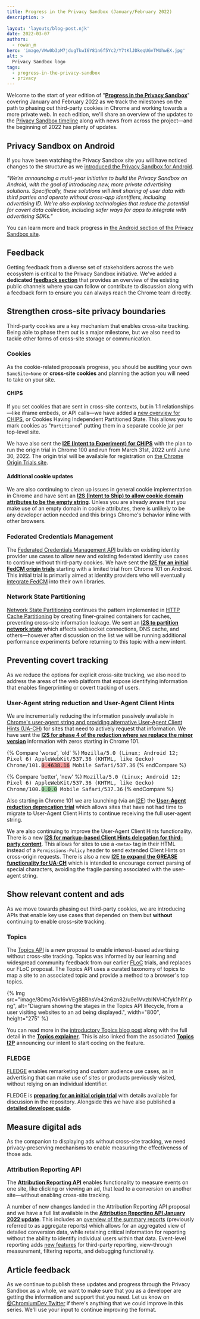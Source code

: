```yaml
---
title: Progress in the Privacy Sandbox (January/February 2022)
description: >
  
layout: 'layouts/blog-post.njk'
date: 2022-03-07
authors:
  - rowan_m
hero: 'image/VWw0b3pM7jdugTkwI6Y81n6f5Yc2/Y7tKlJDkeqUGvTMUhwEX.jpg'
alt: >
  Privacy Sandbox logo
tags:
  - progress-in-the-privacy-sandbox
  - privacy
---
```


Welcome to the start of year edition of "**[Progress in the Privacy
Sandbox](/tags/progress-in-the-privacy-sandbox/)**" covering January and
February 2022 as we track the milestones on the path to phasing out third-party
cookies in Chrome and working towards a more private web. In each edition, we'll
share an overview of the updates to the [Privacy Sandbox
timeline](https://privacysandbox.com/open-web/#the-privacy-sandbox-timeline)
along with news from across the project—and the beginning of 2022 has plenty of
updates.


## Privacy Sandbox on Android

If you have been watching the Privacy Sandbox site you will have noticed changes
to the structure as we [introduced the Privacy Sandbox for
Android](https://blog.google/products/android/introducing-privacy-sandbox-android/).

_"We’re announcing a multi-year initiative to build the Privacy Sandbox on
Android, with the goal of introducing new, more private advertising solutions.
Specifically, these solutions will limit sharing of user data with third parties
and operate without cross-app identifiers, including advertising ID. We’re also
exploring technologies that reduce the potential for covert data collection,
including safer ways for apps to integrate with advertising SDKs."_

You can learn more and track progress in [the Android section of the Privacy
Sandbox site](https://privacysandbox.com/android/#how-works-on-apps-hero).


## Feedback

Getting feedback from a diverse set of stakeholders across the web ecosystem is
critical to the Privacy Sandbox initiative. We've added a **dedicated [feedback
section](/docs/privacy-sandbox/feedback/)** that provides an overview of the
existing public channels where you can follow or contribute to discussion along
with a feedback form to ensure you can always reach the Chrome team directly. 


## Strengthen cross-site privacy boundaries

Third-party cookies are a key mechanism that enables cross-site tracking. Being
able to phase them out is a major milestone, but we also need to tackle other
forms of cross-site storage or communication.


### Cookies

As the cookie-related proposals progress, you should be auditing your own
`SameSite=None` or **cross-site cookies** and planning the action you will need
to take on your site. 


#### CHIPS

If you set cookies that are sent in cross-site contexts, but in 1:1
relationships—like iframe embeds, or API calls—we have added a [new overview for
CHIPS](/docs/privacy-sandbox/chips/), or Cookies Having Independent Partitioned
State. This allows you to mark cookies as "`Partitioned`" putting them in a
separate cookie jar per top-level site.

We have also sent the **[I2E (Intent to Experiment) for
CHIPS](https://groups.google.com/a/chromium.org/g/blink-dev/c/_dJFNJpf91U)**
with the plan to run the origin trial in Chrome 100 and run from March 31st,
2022 until June 30, 2022. The origin trial will be available for registration on
[the Chrome Origin Trials site](/origintrials/#/trials/active).


#### Additional cookie updates

We are also continuing to clean up issues in general cookie implementation in
Chrome and have sent an **[I2S (Intent to Ship) to allow cookie domain
attributes to be the empty
string](https://groups.google.com/a/chromium.org/g/blink-dev/c/IYWGbLV-1hU)**.
Unless you are already aware that you make use of an empty domain in cookie
attributes, there is unlikely to be any developer action needed and this brings
Chrome's behavior inline with other browsers.


### Federated Credentials Management

The [Federated Credentials Management API](https://github.com/fedidcg/FedCM)
builds on existing identity provider use cases to allow new and existing
federated identity use cases to continue without third-party cookies. We have
sent the **[I2E for an initial FedCM origin
trials](https://groups.google.com/a/chromium.org/g/blink-dev/c/jlV_1m7uUAg)**
starting with a limited trial from Chrome 101 on Android. This initial trial is
primarily aimed at identity providers who will eventually [integrate
FedCM](https://github.com/fedidcg/FedCM/blob/main/explainer/HOWTO.md) into their
own libraries.


### Network State Partitioning

[Network State
Partitioning](https://github.com/MattMenke2/Explainer---Partition-Network-State)
continues the pattern implemented in [HTTP Cache
Partitioning](https://developers.google.com/web/updates/2020/10/http-cache-partitioning)
by creating finer-grained containers for caches, preventing cross-site
information leakage. We sent an **[I2S to partition network
state](https://groups.google.com/a/chromium.org/g/blink-dev/c/tJa6uzXu_IA)**
which affects websocket connections, DNS cache, and others—however after
discussion on the list we will be running additional performance experiments
before returning to this topic with a new intent.


## Preventing covert tracking

As we reduce the options for explicit cross-site tracking, we also need to
address the areas of the web platform that expose identifying information that
enables fingerprinting or covert tracking of users.


### User-Agent string reduction and User-Agent Client Hints

We are incrementally reducing the information passively available in [Chrome's
user-agent string and providing alternative User-Agent Client Hints
(UA-CH)](/docs/privacy-sandbox/user-agent/) for sites that need to actively
request that information. We have sent the **[I2S for phase 4 of the reduction
where we replace the minor
version](https://groups.google.com/a/chromium.org/g/blink-dev/c/dcTStiBZVoQ)**
information with zeros starting in Chrome 101.

{% Compare 'worse', 'old' %} <span style="font-family: monospace">Mozilla/5.0
(Linux; Android 12; Pixel 6) AppleWebKit/537.36 (KHTML, like Gecko)
Chrome/101.<span  style="background: #ef9a9a">0.4638.16</span> Mobile
Safari/537.36</span> {% endCompare %}

{% Compare 'better', 'new' %} <span style="font-family: monospace">Mozilla/5.0
(Linux; Android 12; Pixel 6) AppleWebKit/537.36 (KHTML, like Gecko)
Chrome/100.<span style="background: #a5d6a7">0.0.0</span> Mobile
Safari/537.36</span> {% endCompare %}

Also starting in Chrome 101 we are launching (via an
[I2E](https://groups.google.com/a/chromium.org/g/blink-dev/c/-2OW78CB1-A)) the
**[User-Agent reduction deprecation
trial](/blog/user-agent-reduction-deprecation-trial/)** which allows sites that
have not had time to migrate to User-Agent Client Hints to continue receiving
the full user-agent string.

We are also continuing to improve the User-Agent Client Hints functionality.
There is a new **[I2S for markup-based Client Hints delegation for third-party
content](https://groups.google.com/a/chromium.org/g/blink-dev/c/JQ68cvYuiQU)**.
This allows for sites to use a `<meta>` tag in their HTML instead of a
`Permissions-Policy` header to send extended Client Hints on cross-origin
requests. There is also a new **[I2E to expand the GREASE functionality for
UA-CH](https://groups.google.com/a/chromium.org/g/blink-dev/c/G-ouYoNY9Hs)**
which is intended to encourage correct parsing of special characters, avoiding
the fragile parsing associated with the user-agent string.


## Show relevant content and ads

As we move towards phasing out third-party cookies, we are introducing APIs that
enable key use cases that depended on them but **without** continuing to enable
cross-site tracking.


### Topics

The [Topics API](/docs/privacy-sandbox/topics/) is a new proposal to enable
interest-based advertising without cross-site tracking. Topics was informed by
our learning and widespread community feedback from our earlier
[FLoC](/docs/privacy-sandbox/floc/) trials, and replaces our FLoC proposal. The
Topics API uses a curated taxonomy of topics to map a site to an associated
topic and provide a method to a browser's top topics.

{% Img src="image/80mq7dk16vVEg8BBhsVe42n6zn82/u9e1VvzblNVHCfyk1hRY.png",
alt="Diagram showing the stages in the Topics API lifecycle, from a user
visiting websites to an ad being displayed.", width="800", height="275" %}

You can read more in the [introductory Topics blog
post](https://blog.google/products/chrome/get-know-new-topics-api-privacy-sandbox/)
along with the full detail in the **[Topics
explainer](https://github.com/jkarlin/topics)**. This is also linked from the
associated **[Topics
I2P](https://groups.google.com/a/chromium.org/g/blink-dev/c/59uTw_dxM3M)**
announcing our intent to start coding on the feature.


### FLEDGE

[FLEDGE](/docs/privacy-sandbox/fledge/) enables remarketing and custom audience
use cases, as in advertising that can make use of sites or products previously
visited, without relying on an individual identifier.

FLEDGE is **[preparing for an initial origin
trial](https://github.com/WICG/turtledove/blob/main/Proposed_First_FLEDGE_OT_Details.md)**
with details available for discussion in the repository. Alongside this we have
also published a [**detailed developer guide**](/blog/fledge-api/).


## Measure digital ads

As the companion to displaying ads without cross-site tracking, we need
privacy-preserving mechanisms to enable measuring the effectiveness of those
ads.


### Attribution Reporting API

The **[Attribution Reporting
API](/docs/privacy-sandbox/attribution-reporting/)** enables functionality to
measure events on one site, like clicking or viewing an ad, that lead to a
conversion on another site—without enabling cross-site tracking.

A number of new changes landed in the Attribution Reporting API proposal and we
have a full list available in the **[Attribution Reporting API January 2022
update](/docs/privacy-sandbox/attribution-reporting-changes-january-2022/)**.
This includes an [overview of the summary
reports](/docs/privacy-sandbox/attribution-reporting/summary-reports/)
(previously referred to as aggregate reports) which allows for an aggregated
view of detailed conversion data, while retaining critical information for
reporting without the ability to identify individual users within that data.
Event-level reporting adds [new
features](/docs/privacy-sandbox/attribution-reporting-changes-january-2022/#new-features)
for third-party reporting, view-through measurement, filtering reports, and
debugging functionality.


## Article feedback

As we continue to publish these updates and progress through the Privacy Sandbox
as a whole, we want to make sure that you as a developer are getting the
information and support that you need. Let us know on [@ChromiumDev
Twitter](https://twitter.com/ChromiumDev) if there's anything that we could
improve in this series. We'll use your input to continue improving the format.
